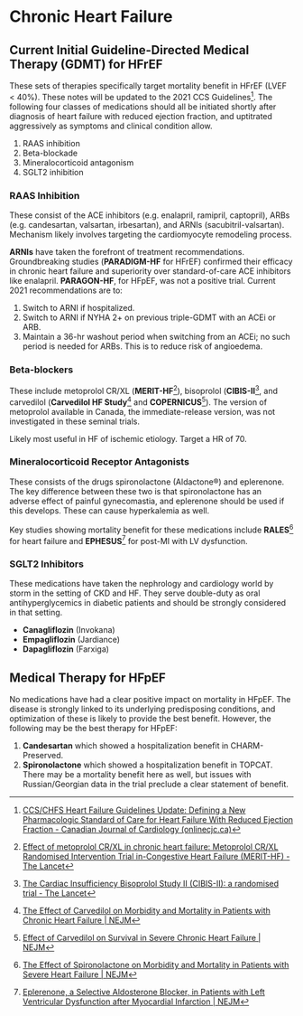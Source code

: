 # Chronic Heart Failure
## Current Initial Guideline-Directed Medical Therapy (GDMT) for HFrEF

These sets of therapies specifically target mortality benefit in HFrEF (LVEF < 40%). These notes will be updated to the 2021 CCS Guidelines[^*]. The following four classes of medications should all be initiated shortly after diagnosis of heart failure with reduced ejection fraction, and uptitrated aggressively as symptoms and clinical condition allow.

[^*]: [CCS/CHFS Heart Failure Guidelines Update: Defining a New Pharmacologic Standard of Care for Heart Failure With Reduced Ejection Fraction - Canadian Journal of Cardiology (onlinecjc.ca)](https://www.onlinecjc.ca/article/S0828-282X(21)00055-6/fulltext)

1. RAAS inhibition
2. Beta-blockade
3. Mineralocorticoid antagonism
4. SGLT2 inhibition

### RAAS Inhibition
These consist of the ACE inhibitors (e.g. enalapril, ramipril, captopril), ARBs (e.g. candesartan, valsartan, irbesartan), and ARNIs (sacubitril-valsartan). Mechanism likely involves targeting the cardiomyocyte remodeling process.

**ARNIs** have taken the forefront of treatment recommendations. Groundbreaking studies (**PARADIGM-HF** for HFrEF) confirmed their efficacy in chronic heart failure and superiority over standard-of-care ACE inhibitors like enalapril. **PARAGON-HF**, for HFpEF, was not a positive trial. Current 2021 recommendations are to:

1. Switch to ARNI if hospitalized.
2. Switch to ARNI if NYHA 2+ on previous triple-GDMT with an ACEi or ARB.
3. Maintain a 36-hr washout period when switching from an ACEi; no such period is needed for ARBs. This is to reduce risk of angioedema.

### Beta-blockers
These include metoprolol CR/XL (**MERIT-HF**[^%]), bisoprolol (**CIBIS-II**[^!], and carvedilol (**Carvedilol HF Study**[^$] and **COPERNICUS**[^#]). The version of metoprolol available in Canada, the immediate-release version, was not investigated in these seminal trials.

[^%]: [Effect of metoprolol CR/XL in chronic heart failure: Metoprolol CR/XL Randomised Intervention Trial in-Congestive Heart Failure (MERIT-HF) - The Lancet](https://www.thelancet.com/journals/lancet/article/PIIS0140-6736(99)04440-2/fulltext)
[^$]: [The Effect of Carvedilol on Morbidity and Mortality in Patients with Chronic Heart Failure | NEJM](https://www.nejm.org/doi/full/10.1056/nejm199605233342101)
[^#]: [Effect of Carvedilol on Survival in Severe Chronic Heart Failure | NEJM](https://www.nejm.org/doi/full/10.1056/NEJM200105313442201)
[^!]: [The Cardiac Insufficiency Bisoprolol Study II (CIBIS-II): a randomised trial - The Lancet](https://www.thelancet.com/pdfs/journals/lancet/PIIS0140-6736(98)11181-9.pdf)

Likely most useful in HF of ischemic etiology. Target a HR of 70.

### Mineralocorticoid Receptor Antagonists
These consists of the drugs spironolactone (Aldactone®) and eplerenone. The key difference between these two is that spironolactone has an adverse effect of painful gynecomastia, and eplerenone should be used if this develops. These can cause hyperkalemia as well.

Key studies showing mortality benefit for these medications include **RALES**[^&] for heart failure and **EPHESUS**[^^] for post-MI with LV dysfunction.

[^&]: [The Effect of Spironolactone on Morbidity and Mortality in Patients with Severe Heart Failure | NEJM](https://www.nejm.org/doi/full/10.1056/NEJM199909023411001)
[^^]: [Eplerenone, a Selective Aldosterone Blocker, in Patients with Left Ventricular Dysfunction after Myocardial Infarction | NEJM](https://www.nejm.org/doi/full/10.1056/NEJMoa030207)

### SGLT2 Inhibitors
These medications have taken the nephrology and cardiology world by storm in the setting of CKD and HF. They serve double-duty as oral antihyperglycemics in diabetic patients and should be strongly considered in that setting.

- **Canagliflozin** (Invokana)
- **Empagliflozin** (Jardiance)
- **Dapagliflozin** (Farxiga)

## Medical Therapy for HFpEF
No medications have had a clear positive impact on mortality in HFpEF. The disease is strongly linked to its underlying predisposing conditions, and optimization of these is likely to provide the best benefit. However, the following may be the best therapy for HFpEF:

1. **Candesartan** which showed a hospitalization benefit in CHARM-Preserved.
2. **Spironolactone** which showed a hospitalization benefit in TOPCAT. There may be a mortality benefit here as well, but issues with Russian/Georgian data in the trial preclude a clear statement of benefit.


